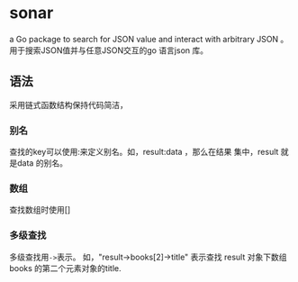 # sonar
a Go package to search for JSON value and  interact with arbitrary JSON 。 用于搜索JSON值并与任意JSON交互的go 语言json 库。

## 语法

采用链式函数结构保持代码简洁，

### 别名 

查找的key可以使用:来定义别名。如，result:data ，那么在结果 集中，result 就是data 的别名。

### 数组 

查找数组时使用[] 

### 多级查找 

多级查找用`->`表示。 如，"result->books[2]->title" 表示查找 result 对象下数组books 的第二个元素对象的title.
